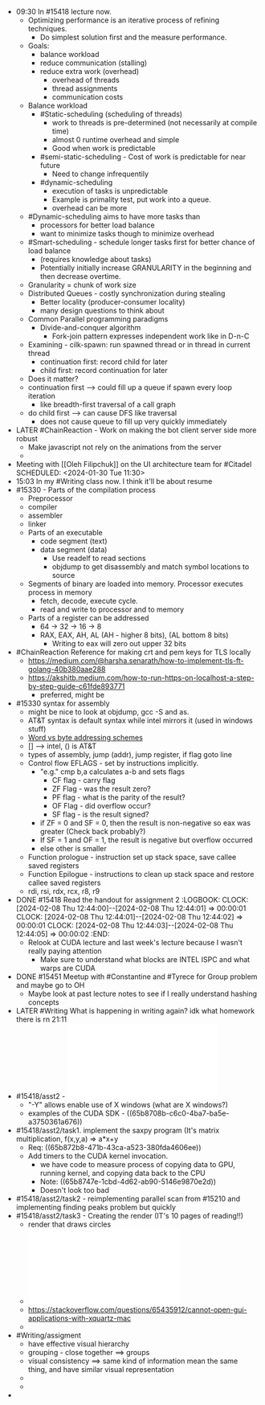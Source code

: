 - 09:30 In #15418 lecture now.
	- Optimizing performance is an iterative process of refining techniques.
		- Do simplest solution first and the measure performance.
	- Goals:
		- balance workload
		- reduce communication (stalling)
		- reduce extra work (overhead)
			- overhead of threads
			- thread assignments
			- communication costs
	- Balance workload
		- #Static-scheduling (scheduling of threads)
			- work to threads is pre-determined (not necessarily at compile time)
			- almost 0 runtime overhead and simple
			- Good when work is predictable
		- #semi-static-scheduling - Cost of work is predictable for near future
			- Need to change infrequentily
		- #dynamic-scheduling
			- execution of tasks is unpredictable
			- Example is primality test, put work into a queue.
			- overhead can be more
	- #Dynamic-scheduling aims to have more tasks than
		- processors for better load balance
		- want to minimize tasks though to minimize overhead
	- #Smart-scheduling - schedule longer tasks first for better chance of load balance
		- (requires knowledge about tasks)
		- Potentially initially increase GRANULARITY in the beginning and then decrease overtime.
	- Granularity = chunk of work size
	- Distributed Queues - costly synchronization during stealing
		- Better locality (producer-consumer locality)
		- many design questions to think about
	- Common Parallel programming paradigms
		- Divide-and-conquer algorithm
			- Fork-join pattern expresses independent work like in D-n-C
	- Examining - cilk-spawn: run spawned thread or in thread in current thread
		- continuation first: record child for later
		- child first: record continuation for later
	- Does it matter?
	- continuation first --> could fill up a queue if spawn every loop iteration
		- like breadth-first traversal of a call graph
	- do child first --> can cause DFS like traversal
		- does not cause queue to fill up very quickly immediately
- LATER #ChainReaction - Work on making the bot client server side more robust
	- Make javascript not rely on the animations from the server
	-
- Meeting with [[Oleh Filipchuk]] on the UI architecture team for #Citadel
  SCHEDULED: <2024-01-30 Tue 11:30>
- 15:03 In my #Writing class now. I think it'll be about resume
- #15330 - Parts of the compilation process
	- Preprocessor
	- compiler
	- assembler
	- linker
	- Parts of an executable
		- code segment (text)
		- data segment (data)
			- Use readelf to read sections
			- objdump to get disassembly and match symbol locations to source
	- Segments of binary are loaded into memory. Processor executes process in memory
		- fetch, decode, execute cycle.
		- read and write to processor and to memory
	- Parts of a register can be addressed
		- 64 -> 32 -> 16 -> 8
		- RAX, EAX, AH, AL (AH - higher 8 bits), (AL bottom 8 bits)
			- Writing to eax will zero out upper 32 bits
- #ChainReaction Reference for making crt and pem keys for TLS locally
	- https://medium.com/@harsha.senarath/how-to-implement-tls-ft-golang-40b380aae288
	- https://akshitb.medium.com/how-to-run-https-on-localhost-a-step-by-step-guide-c61fde893771
		- preferred, might be
- #15330 syntax for assembly
	- might be nice to look at objdump, gcc -S and as.
	- AT&T syntax is default syntax while intel mirrors it (used in windows stuff)
	- [Word vs byte addressing schemes](https://stackoverflow.com/questions/2724449/difference-between-word-addressable-and-byte-addressable)
	- [] --> intel, () is AT&T
	- types of assembly, jump (addr), jump register, if flag goto line
	- Control flow EFLAGS - set by instructions implicitly.
		- "e.g." cmp b,a calculates a-b and sets flags
			- CF flag - carry flag
			- ZF Flag - was the result zero?
			- PF flag - what is the parity of the result?
			- OF Flag - did overflow occur?
			- SF flag - is the result signed?
		- if ZF = 0 and SF = 0, then the result is non-negative so eax was greater (Check back probably?)
		- If SF = 1 and OF = 1, the result is negative but overflow occurred
		- else other is smaller
	- Function prologue - instruction set up stack space, save callee saved registers
	- Function Epilogue - instructions to clean up stack space and restore callee saved registers
	- rdi, rsi, rdx, rcx, r8, r9
- DONE #15418 Read the handout for assignment 2
  :LOGBOOK:
  CLOCK: [2024-02-08 Thu 12:44:00]--[2024-02-08 Thu 12:44:01] =>  00:00:01
  CLOCK: [2024-02-08 Thu 12:44:01]--[2024-02-08 Thu 12:44:02] =>  00:00:01
  CLOCK: [2024-02-08 Thu 12:44:03]--[2024-02-08 Thu 12:44:05] =>  00:00:02
  :END:
	- Relook at CUDA lecture and last week's lecture because I wasn't really paying attention
		- Make sure to understand what blocks are INTEL ISPC and what warps are CUDA
- DONE  #15451 Meetup with #Constantine and #Tyrece for Group problem and maybe go to OH
	- Maybe look at past lecture notes to see if I really understand hashing concepts
- LATER #Writing What is happening in writing again? idk what homework there is rn 21:11
- #15418/asst2 - ![CMU Assignment 2.pdf](../assets/CMU_Assignment_2_1706585314782_0.pdf)
	- "-Y" allows enable use of X windows (what are X windows?)
	- examples of the CUDA SDK - ((65b8708b-c6c0-4ba7-ba5e-a3750361a676))
- #15418/asst2/task1. implement the saxpy program (It's matrix multiplication, f(x,y,a) => a*x+y
	- Req:  ((65b872b8-471b-43ca-a523-380fda4606ee))
	- Add timers to the CUDA kernel invocation.
		- we have code to measure process of copying data to GPU, running kernel, and copying data back to the CPU
		- Note: ((65b8747e-1cbd-4d62-ab90-5146e9870e2d))
		- Doesn't look too bad
- #15418/asst2/task2 - reimplementing parallel scan from #15210 and implementing finding peaks problem but quickly
- #15418/asst2/task3 - Creating the render (IT's 10 pages of reading!!)
	- render that draws circles
	- ![CMU Assignment 2.pdf](../assets/CMU_Assignment_2_1706585314782_0.pdf)
	- https://stackoverflow.com/questions/65435912/cannot-open-gui-applications-with-xquartz-mac
	-
- #Writing/assigment
	- have effective visual hierarchy
	- grouping - close together $\implies$ groups
	- visual consistency $\implies$ same kind of information mean the same thing, and have similar visual representation
	-
	-
-